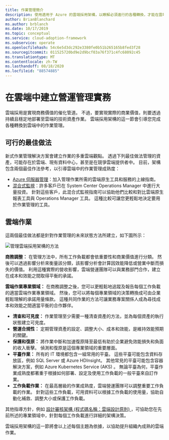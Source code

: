 ```yaml
---
title: 作業管理簡介
description: 使用適用于 Azure 的雲端採用架構，以瞭解必須進行的各種轉換，才能在雲端中啟用操作管理。
author: BrianBlanchard
ms.author: brblanch
ms.date: 10/17/2019
ms.topic: conceptual
ms.service: cloud-adoption-framework
ms.subservice: operate
ms.openlocfilehash: 54c6e5d3dc292e3380fe0b51b265165b8fed3f28
ms.sourcegitcommit: 011525720bd9e2d9bcf03a76f371c4fc68092c45
ms.translationtype: MT
ms.contentlocale: zh-TW
ms.lasthandoff: 08/18/2020
ms.locfileid: "88574885"
---
```

# <a name="establish-operational-management-practices-in-the-cloud"></a>在雲端中建立營運管理實務

雲端採用是實現商務價值的催化管道。 不過，要實現實際的商業價值，則要透過持續且穩定地部署至雲端的技術資產作業。 雲端採用架構的這一節會引導您完成各種轉換到雲端中的作業管理。

## <a name="actionable-best-practices"></a>可行的最佳做法

新式作業管理解決方案會建立作業的多重雲端觀點。 透過下列最佳做法管理的資產，可能存在於雲端、現有資料中心，甚至是在競爭雲端提供者中。 目前，架構包含兩個最佳作法參考，以引導雲端中的作業管理成熟度：

- [Azure 伺服器管理](./azure-server-management/index.md)：加入管理作業所需的雲端原生工具和服務的上線指南。
- [混合式監視](./monitor/index.md)：許多客戶已在 System Center Operations Manager 中進行大量投資。 針對這些客戶，此混合式監視指南可以協助他們比較和對比雲端原生報表工具與 Operations Manager 工具。 這種比較可讓您更輕鬆地決定要用於作業管理的工具。

## <a name="cloud-operations"></a>雲端作業

這兩個最佳做法都是針對作業管理的未來狀態方法所建立，如下圖所示：

<!-- cSpell:ignore caf -->

![管理雲端採用架構的方法](../_images/manage/caf-manage.png)

**商務調整：** 在管理方法中，所有工作負載都會依重要性和商業價值進行分類。 然後可以透過影響分析來衡量該分類，該影響分析會計算因效能降低或營業中斷而損失的價值。 利用這種實際的營收影響，雲端營運團隊可以與業務部門合作，建立在成本和效能之間取得平衡的承諾。

**雲端作業專業領域：** 在商務調整之後，您可以更輕鬆地追蹤及報告每個工作負載的適當雲端作業專業領域。 然後，您可以將每個專業領域的決策轉換成可由企業輕鬆理解的承諾用量條款。 這種共同作業的方法可讓業務專案關係人成為尋找成本和效能之間適當平衡的合作夥伴。

- **清查和可見度：** 作業管理至少需要一種清查資產的方法，並為每個資產的執行狀態建立可見度。
- **營運合規性：** 定期管理資產的設定、調整大小、成本和效能，是維持效能預期的關鍵。
- **保護和復原：** 將作業中斷和加速復原降至最低有助於企業避免效能損失和負面的收入衝擊。 偵測和復原是這個專業領域的重要層面。
- **平臺作業：** 所有的 IT 環境都包含一組常用的平臺。 這些平臺可能包含資料存放區，例如 SQL Server 或 Azure HDInsight。 其他常見的平臺可能包含容器解決方案，例如 Azure Kubernetes Service (AKS) 。 無論平臺為何，平臺作業成熟度都著重于根據如何部署、設定及使用工作負載的一般平臺來自訂作業。
- **工作負載作業：** 在最高層級的作業成熟度，雲端營運團隊可以調整重要工作負載的作業。 針對這些工作負載，可用資料可以根據工作負載的使用量，協助自動化補救、調整大小或保護工作負載。

其他指導方針，例如 [設計審核架構 (程式碼名稱：雲端設計原則) ](/azure/architecture/framework/resiliency/overview)，可協助您在先前所述的專業領域中，針對每個工作負載進行詳細的架構決策。

雲端採用架構的這一節將會以上述每個主題為依據，以協助提升組織內成熟的雲端作業。
